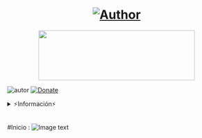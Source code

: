 <h1 align="center"><a href="https://github.com/piratainformatico2"><img title="Author" src="https://img.shields.io/badge/Author-⍣᭕ᬁ᭖José Díaz᭖᭕ᬁ⍣-svg?style=for-the-badge&logo=github"></a></h1>

<p align="center"><img src="https://github.com/piratainformatico2/packages/blob/main/Images/20210928_223304.gif" width="360" height="115"/> </p>

![autor]
[![Donate](https://img.shields.io/badge/Donate-PayPal-green.svg)](https://www.paypal.com)

<details>
<summary> ⚡Información⚡ </summary>
<br>

- Hola Que tal soy José Díaz,Mi objetivo es ser reconocido en la comunidad de la programación ⚡

- Este repositorio lo hice con mucho mucho cariño, para todos ustedes que son de termux una terminal de Linux para Android 🎮

- Si deseas contactarme >>> +52 2283821202 (MX) 🇲🇽

- Si deseas apoyarme con una estrella en mis repositorios

- `NOTA: PAGINA BASADA EN : ALEXCG :)`

</details>
</br>

#Inicio :
![Image text](https://github.com/piratainformatico2/Ventana/blob/main/img/Screenshot_20211102-145420.png)




<!-- MarkDown Links & Images -->
[autor]: https://img.shields.io/badge/Author-%40Jose_Diaz-red
